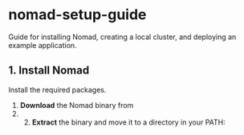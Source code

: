 # nomad-setup-guide
Guide for installing Nomad, creating a local cluster, and deploying an example application.
## 1. Install Nomad
Install the required packages.
1. **Download** the Nomad binary from
2. 2. **Extract** the binary and move it to a directory in your PATH:
